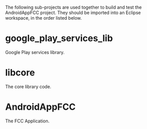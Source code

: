 The following sub-projects are used together to build and test the AndroidAppFCC project.
They should be imported into an Eclipse workspace, in the order listed below.

google_play_services_lib
========================
Google Play services library.

libcore
==========
The core library code.

AndroidAppFCC
=============
The FCC Application.
